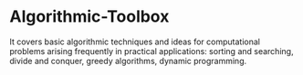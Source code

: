 # Algorithmic-Toolbox
It covers basic algorithmic techniques and ideas for computational problems arising frequently in practical applications: sorting and searching, divide and conquer, greedy algorithms, dynamic programming.
